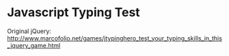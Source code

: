 Javascript Typing Test
=======

Original jQuery: http://www.marcofolio.net/games/jtypinghero_test_your_typing_skills_in_this_jquery_game.html